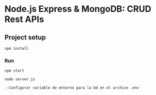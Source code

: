 # Node.js Express & MongoDB: CRUD Rest APIs

## Project setup

```
npm install
```

### Run

```
npm start

node server.js

--Configurar variable de entorno para la bd en el archivo .env
```

